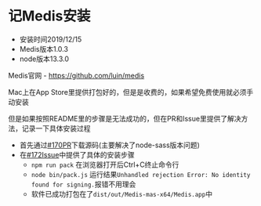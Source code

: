 # 记Medis安装

- 安装时间2019/12/15
- Medis版本1.0.3
- node版本13.3.0

Medis官网 - https://github.com/luin/medis

Mac上在App Store里提供打包好的，但是是收费的，如果希望免费使用就必须手动安装

但是如果按照README里的步骤是无法成功的，但在PR和Issue里提供了解决方法，记录一下具体安装过程

- 首先通过[#170PR](https://github.com/luin/medis/pull/170)下载源码(主要解决了node-sass版本问题)
- 在[#172Issue](https://github.com/luin/medis/issues/172)中提供了具体的安装步骤
    - `npm run pack` 在浏览器打开后Ctrl+C终止命令行
    - `node bin/pack.js` 运行结果`Unhandled rejection Error: No identity found for signing.`报错不用理会
    - 软件已成功打包在了`dist/out/Medis-mas-x64/Medis.app`中
